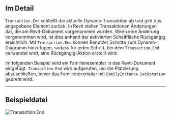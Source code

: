 ## Im Detail
`Transaction.End` schließt die aktuelle Dynamo-Transaktion ab und gibt das angegebene Element zurück. In Revit stellen Transaktionen Änderungen dar, die am Revit-Dokument vorgenommen wurden. Wenn eine Änderung vorgenommen wird, ist dies anhand der aktivierten Schaltfläche Rückgängig ersichtlich. Mit `Transaction.End` können Benutzer Schritte zum Dynamo-Diagramm hinzufügen, sodass für jeden Schritt, bei dem `Transaction.End` verwendet wird, eine Rückgängig-Aktion erstellt wird.

Im folgenden Beispiel wird ein Familienexemplar in das Revit-Dokument eingefügt. `Transaction.End` wird aufgerufen, um die Platzierung abzuschließen, bevor das Familienexemplar mit `FamilyInstance.SetRotation` gedreht wird.

___
## Beispieldatei

![Transaction.End](./Revit.Transaction.Transaction.End_img.jpg)
